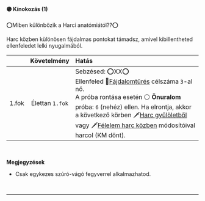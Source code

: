 #### 🟣 Kínokozás (1)

⭕Miben különbözik a Harci anatómiától??⭕

Harc közben különösen fájdalmas pontokat támadsz, amivel kibillentheted ellenfeledet lelki nyugalmából.

|       |   Követelmény   | Hatás                                                                                                                                                                                                                                                                                                                                                                                                                          |
| :---- | :-------------: | :----------------------------------------------------------------------------------------------------------------------------------------------------------------------------------------------------------------------------------------------------------------------------------------------------------------------------------------------------------------------------------------------------------------------------- |
| 1.fok | Élettan `1.fok` | Sebzésed: ⭕XX⭕<br />Ellenfeled 🔵[Fájdalomtűrés](../kepzettsegek/fajdalomtures.md) célszáma `3`-al nő.<br />A próba rontása esetén ⚪ **Önuralom** próba: `6` (nehéz) ellen. Ha elrontja, akkor a következő körben 🗡️[Harc gyűlöletből](../065_01_harci_helyzetek.md#harc-gy%C5%B1l%C3%B6letb%C5%91l) vagy 🗡️[Félelem harc közben](../065_01_harci_helyzetek.md#f%C3%A9lelem-harc-k%C3%B6zben) módosítóival harcol (KM dönt). |

<br />

**Megjegyzések**

- Csak egykezes szúró-vágó fegyverrel alkalmazhatod.

<br />

---
